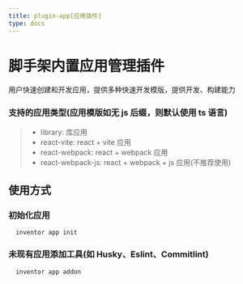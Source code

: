 ```yaml
---
title: plugin-app[应用插件]
type: docs
---
```


# 脚手架内置应用管理插件
用户快速创建和开发应用，提供多种快速开发模版，提供开发、构建能力

### 支持的应用类型(应用模版如无 js 后缀，则默认使用 ts 语言)
> * library: 库应用
> * react-vite: react + vite 应用
> * react-webpack: react + webpack 应用
> * react-webpack-js: react + webpack + js 应用(不推荐使用)

## 使用方式
### 初始化应用
```
  inventor app init
```

### 未现有应用添加工具(如 Husky、Eslint、Commitlint)
```
  inventor app addon
```
